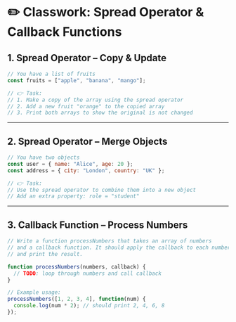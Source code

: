 # ✏️ Classwork: Spread Operator & Callback Functions

## 1. Spread Operator – Copy & Update
```js
// You have a list of fruits
const fruits = ["apple", "banana", "mango"];

// 👉 Task:
// 1. Make a copy of the array using the spread operator
// 2. Add a new fruit "orange" to the copied array
// 3. Print both arrays to show the original is not changed
```

---

## 2. Spread Operator – Merge Objects
```js
// You have two objects
const user = { name: "Alice", age: 20 };
const address = { city: "London", country: "UK" };

// 👉 Task:
// Use the spread operator to combine them into a new object
// Add an extra property: role = "student"
```

---

## 3. Callback Function – Process Numbers
```js
// Write a function processNumbers that takes an array of numbers
// and a callback function. It should apply the callback to each number
// and print the result.

function processNumbers(numbers, callback) {
  // TODO: loop through numbers and call callback
}

// Example usage:
processNumbers([1, 2, 3, 4], function(num) {
  console.log(num * 2); // should print 2, 4, 6, 8
});
```
